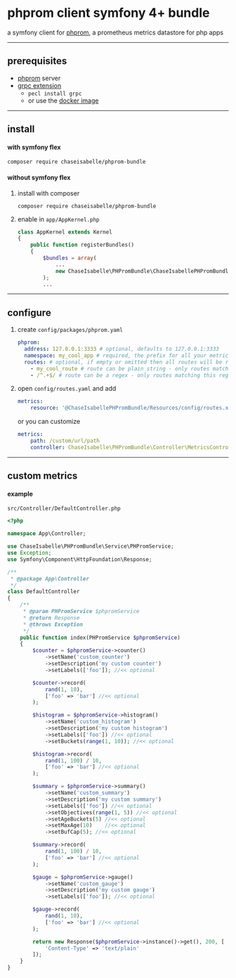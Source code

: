 # phprom client symfony 4+ bundle
a symfony client for [phprom](https://github.com/chaseisabelle/phprom), a prometheus metrics datastore for php apps

---
## prerequisites
- [phprom](https://github.com/chaseisabelle/phprom) server
- [grpc extension](https://grpc.io/docs/languages/php/quickstart/)
    - `pecl install grpc`
    - or use the [docker image](https://hub.docker.com/r/grpc/php)

---
## install

#### with symfony flex
```
composer require chaseisabelle/phprom-bundle
```

#### without symfony flex
1. install with composer
    ```
    composer require chaseisabelle/phprom-bundle
    ```
2. enable in `app/AppKernel.php`
    ```php
    class AppKernel extends Kernel
    {
        public function registerBundles()
        {
            $bundles = array(
                ...
                new ChaseIsabelle\PHPromBundle\ChaseIsabellePHPromBundle(),
            );
            ...
    ```

---
## configure

1. create `config/packages/phprom.yaml`
    ```yaml
    phprom:
      address: 127.0.0.1:3333 # optional, defaults to 127.0.0.1:3333
      namespace: my_cool_app # required, the prefix for all your metrics
      routes: # optional, if empty or omitted then all routes will be recorded
        - my_cool_route # route can be plain string - only routes matching these strings will be recorded
        - /^.+$/ # route can be a regex - only routes matching this regex will be recorded
    ```

2. open `config/routes.yaml` and add
    ```yaml
    metrics:
        resource: '@ChaseIsabellePHPromBundle/Resources/config/routes.xml'
    ```
   or you can customize
   ```yaml
   metrics:
       path: /custom/url/path
       controller: ChaseIsabelle\PHPromBundle\Controller\MetricsController::metrics
   ```

---
## custom metrics

#### example 

`src/Controller/DefaultController.php`
```php
<?php

namespace App\Controller;

use ChaseIsabelle\PHPromBundle\Service\PHPromService;
use Exception;
use Symfony\Component\HttpFoundation\Response;

/**
 * @package App\Controller
 */
class DefaultController
{
    /**
     * @param PHPromService $phpromService
     * @return Response
     * @throws Exception
     */
    public function index(PHPromService $phpromService)
    {
        $counter = $phpromService->counter()
            ->setName('custom_counter')
            ->setDescription('my custom counter')
            ->setLabels(['foo']); //<< optional

        $counter->record(
            rand(1, 10),
            ['foo' => 'bar'] //<< optional
        );

        $histogram = $phpromService->histogram()
            ->setName('custom_histogram')
            ->setDescription('my custom histogram')
            ->setLabels(['foo']) //<< optional
            ->setBuckets(range(1, 10)); //<< optional

        $histogram->record(
            rand(1, 100) / 10,
            ['foo' => 'bar'] //<< optional
        );

        $summary = $phpromService->summary()
            ->setName('custom_summary')
            ->setDescription('my custom summary')
            ->setLabels(['foo']) //<< optional
            ->setObjectives(range(1, 5)) //<< optional
            ->setAgeBuckets(5) //<< optional
            ->setMaxAge(10)    //<< optional
            ->setBufCap(5); //<< optional

        $summary->record(
            rand(1, 100) / 10,
            ['foo' => 'bar'] //<< optional
        );

        $gauge = $phpromService->gauge()
            ->setName('custom_gauge')
            ->setDescription('my custom gauge')
            ->setLabels(['foo']); //<< optional

        $gauge->record(
            rand(1, 10),
            ['foo' => 'bar'] //<< optional
        );

        return new Response($phpromService->instance()->get(), 200, [
            'Content-Type' => 'text/plain'
        ]);
    }
}
```
